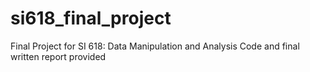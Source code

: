 # si618_final_project
Final Project for SI 618: Data Manipulation and Analysis
Code and final written report provided
